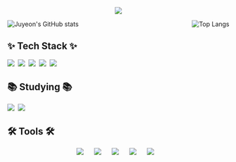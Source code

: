 <div>
    <p align='center'>
        <img src="https://capsule-render.vercel.app/api?type=waving&color=auto&height=300&section=header&text=Welcome%20to%20Juyeon's%20Github&fontSize=50&animation=fadeIn&fontAlignY=38"/>
    </p>
    <div style="display: flex; justify-content: space-between; margin: 0 auto;">
        <img src="https://github-readme-stats.vercel.app/api?username=Choi-jujuyeon&show_icons=true&theme=radical" alt="Juyeon's GitHub stats" />
        <img src="https://github-readme-stats.vercel.app/api/top-langs/?username=Choi-jujuyeon&layout=compact&theme=radical&hide_progress=false" alt="Top Langs" />
    </div>

<div>
    <h2>✨ Tech Stack ✨</h2>
    <div align="start">
        <img src="https://img.shields.io/badge/react-20232a.svg?style=for-the-badge&logo=react&logoColor=61DAFB" />&nbsp
        <img src="https://img.shields.io/badge/javascript-F7DF1E.svg?style=for-the-badge&logo=javascript&logoColor=20232a" />&nbsp
        <img src="https://img.shields.io/badge/html5-E34F26.svg?style=for-the-badge&logo=html5&logoColor=white" />&nbsp
        <img src="https://img.shields.io/badge/tailwindcss-1daabb.svg?style=for-the-badge&logo=tailwind-css&logoColor=white" />&nbsp
        <img src="https://img.shields.io/badge/css3-1572B6.svg?style=for-the-badge&logo=css3&logoColor=white" />&nbsp
    </div>


<div>
    <h2>📚 Studying 📚</h2>
    <div align="start">
        <img src="https://img.shields.io/badge/react-20232a.svg?style=for-the-badge&logo=react&logoColor=61DAFB" />&nbsp
        <img src="https://img.shields.io/badge/typescript-007ACC.svg?style=for-the-badge&logo=typescript&logoColor=white" />&nbsp
    </div>
<div>
    <h2>🛠 Tools 🛠</h2>
    <div align="start" style="display: flex; flex-wrap: wrap; justify-content: center; gap: 10px;">
        <img src="https://img.shields.io/badge/git-F05033.svg?style=for-the-badge&logo=git&logoColor=white" />&nbsp
        <img src="https://img.shields.io/badge/github-181717.svg?style=for-the-badge&logo=github&logoColor=white" />&nbsp
        <img src="https://img.shields.io/badge/Notion-F3F3F3.svg?style=for-the-badge&logo=notion&logoColor=black" />&nbsp
        <img src="https://img.shields.io/badge/figma-F24E1E.svg?style=for-the-badge&logo=figma&logoColor=white" />&nbsp
        <img src="https://img.shields.io/badge/VSCode-2C2C32.svg?style=for-the-badge&logo=visual-studio-code&logoColor=22ABF3" />&nbsp
    </div>
</div>
